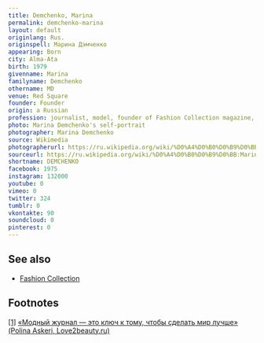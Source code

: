 ```yaml
---
title: Demchenko, Marina
permalink: demchenko-marina
layout: default
originlang: Rus.
originspell: Марина Дэмченко
appearing: Born
city: Alma-Ata
birth: 1979
givenname: Marina
familyname: Demchenko
othername: MD
venue: Red Square
founder: Founder
origin: a Russian
profession: journalist, model, founder of Fashion Collection magazine, living and working in Moscow
photo: Marina Demchenko's self-portrait
photographer: Marina Demchenko
source: Wikimedia
photographerurl: https://ru.wikipedia.org/wiki/%D0%A4%D0%B0%D0%B9%D0%BB:Marina_Demchenko.JPG
sourceurl: https://ru.wikipedia.org/wiki/%D0%A4%D0%B0%D0%B9%D0%BB:Marina_Demchenko.JPG
shortname: DEMCHENKO
facebook: 1975
instagram: 132000
youtube: 0
vimeo: 0
twitter: 324
tumblr: 0
vkontakte: 90
soundcloud: 0
pinterest: 0
---
```


## See also

+ [Fashion Collection](fashion-collection)

## Footnotes

[[1]](#a1) <span id="f1"></span> [«Модный журнал — это ключ к тому, чтобы сделать мир лучше» (Polina Askeri, Love2beauty.ru)](https://www.love2beauty.ru/woman/persons_and_events/articles/polina-askeri-interview-with-marina-demchenko/page-5)
